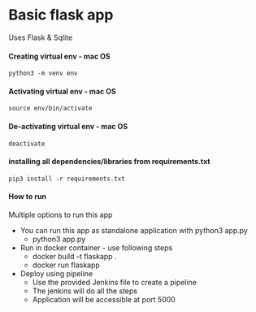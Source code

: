 # Basic flask app
Uses Flask & Sqlite

#### Creating virtual env - mac OS
```
python3 -m venv env
```

#### Activating virtual env - mac OS
```
source env/bin/activate
```


#### De-activating virtual env - mac OS
```
deactivate
```

#### installing all dependencies/libraries from requirements.txt
```
pip3 install -r requirements.txt
```

#### How to run
Multiple options to run this app
* You can run this app as standalone application with python3 app.py
  * python3 app.py
* Run in docker container - use following steps
  * docker build -t flaskapp .
  * docker run flaskapp
* Deploy using pipeline
  * Use the provided Jenkins file to create a pipeline
  * The jenkins will do all the steps
  * Application will be accessible at port 5000
